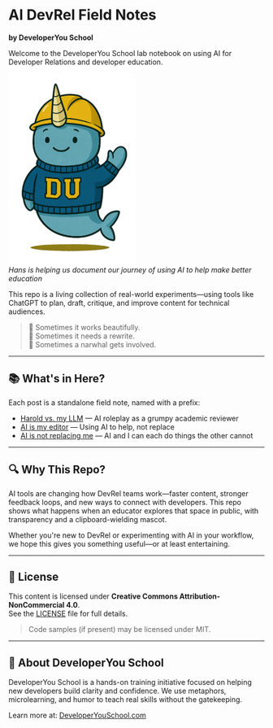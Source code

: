 # AI DevRel Field Notes  
**by DeveloperYou School**

Welcome to the DeveloperYou School lab notebook on using AI for Developer Relations and developer education.  

![Hans with a hard hat](./images/hans_waving_small.png)  
*Hans is helping us document our journey of using AI to help make better education*

This repo is a living collection of real-world experiments—using tools like ChatGPT to plan, draft, critique, and improve content for technical audiences.

> 🤖 Sometimes it works beautifully.  
> 😬 Sometimes it needs a rewrite.  
> 🐋 Sometimes a narwhal gets involved.

---

## 📚 What's in Here?

Each post is a standalone field note, named with a prefix:

- [Harold vs. my LLM](./001-harold-vs-llm.md) — AI roleplay as a grumpy academic reviewer  
- [AI is my editor](./002-ai-is-my-editor.md) — Using AI to help, not replace  
- [AI is not replacing me](./003-AI-Replacement.md) — AI and I can each do things the other cannot  

---

## 🔍 Why This Repo?

AI tools are changing how DevRel teams work—faster content, stronger feedback loops, and new ways to connect with developers. This repo shows what happens when an educator explores that space in public, with transparency and a clipboard-wielding mascot.

Whether you're new to DevRel or experimenting with AI in your workflow, we hope this gives you something useful—or at least entertaining.

---

## 📜 License

This content is licensed under **Creative Commons Attribution-NonCommercial 4.0**.  
See the [LICENSE](./LICENSE) file for full details.

> Code samples (if present) may be licensed under MIT.

---

## 🐋 About DeveloperYou School

DeveloperYou School is a hands-on training initiative focused on helping new developers build clarity and confidence. We use metaphors, microlearning, and humor to teach real skills without the gatekeeping.

Learn more at: [DeveloperYouSchool.com](https://developeryouschool.com)
